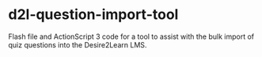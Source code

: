 # d2l-question-import-tool
Flash file and ActionScript 3 code for a tool to assist with the bulk import of quiz questions into the Desire2Learn LMS.
